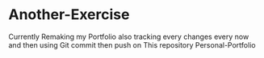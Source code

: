 # Another-Exercise

Currently Remaking my Portfolio also tracking every changes every now and then using Git commit then push on This repository Personal-Portfolio
